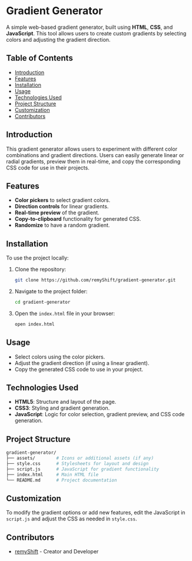 # Gradient Generator

A simple web-based gradient generator, built using **HTML**, **CSS**, and **JavaScript**. This tool allows users to create custom gradients by selecting colors and adjusting the gradient direction.

## Table of Contents

- [Introduction](#introduction)
- [Features](#features)
- [Installation](#installation)
- [Usage](#usage)
- [Technologies Used](#technologies-used)
- [Project Structure](#project-structure)
- [Customization](#customization)
- [Contributors](#contributors)

## Introduction

This gradient generator allows users to experiment with different color combinations and gradient directions. Users can easily generate linear or radial gradients, preview them in real-time, and copy the corresponding CSS code for use in their projects.

## Features

- **Color pickers** to select gradient colors.
- **Direction controls** for linear gradients.
- **Real-time preview** of the gradient.
- **Copy-to-clipboard** functionality for generated CSS.
- **Randomize** to have a random gradient.

## Installation

To use the project locally:

1. Clone the repository:

   ```bash
   git clone https://github.com/remyShift/gradient-generator.git
   ```

2. Navigate to the project folder:

   ```bash
   cd gradient-generator
   ```

3. Open the `index.html` file in your browser:

   ```bash
   open index.html
   ```

## Usage

- Select colors using the color pickers.
- Adjust the gradient direction (if using a linear gradient).
- Copy the generated CSS code to use in your project.

## Technologies Used

- **HTML5**: Structure and layout of the page.
- **CSS3**: Styling and gradient generation.
- **JavaScript**: Logic for color selection, gradient preview, and CSS code generation.

## Project Structure

```bash
gradient-generator/
├── assets/        # Icons or additional assets (if any)
├── style.css      # Stylesheets for layout and design
├── script.js      # JavaScript for gradient functionality
├── index.html     # Main HTML file
└── README.md      # Project documentation
```

## Customization

To modify the gradient options or add new features, edit the JavaScript in `script.js` and adjust the CSS as needed in `style.css`.

## Contributors

- [remyShift](https://github.com/remyShift) - Creator and Developer
